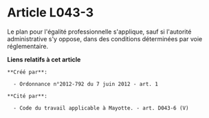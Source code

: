 # Article L043-3

Le plan pour l'égalité professionnelle s'applique, sauf si l'autorité administrative s'y oppose, dans des conditions
déterminées par voie réglementaire.

**Liens relatifs à cet article**

	**Créé par**:

	  - Ordonnance n°2012-792 du 7 juin 2012 - art. 1

	**Cité par**:

	  - Code du travail applicable à Mayotte. - art. D043-6 (V)
